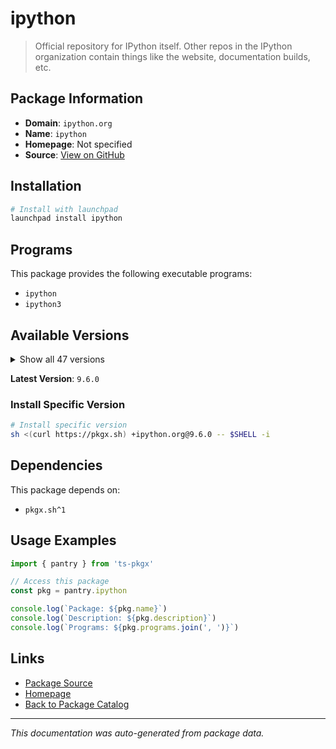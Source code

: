 # ipython

> Official repository for IPython itself. Other repos in the IPython organization contain things like the website, documentation builds, etc.

## Package Information

- **Domain**: `ipython.org`
- **Name**: `ipython`
- **Homepage**: Not specified
- **Source**: [View on GitHub](https://github.com/pkgxdev/pantry/tree/main/projects/ipython.org/package.yml)

## Installation

```bash
# Install with launchpad
launchpad install ipython
```

## Programs

This package provides the following executable programs:

- `ipython`
- `ipython3`

## Available Versions

<details>
<summary>Show all 47 versions</summary>

- `9.6.0`, `9.5.0`, `9.4.0`, `9.3.0`, `9.2.0`
- `9.1.0`, `9.0.2`, `9.0.1`, `9.0.0`, `8.37.0`
- `8.36.0`, `8.35.0`, `8.34.0`, `8.33.0`, `8.32.0`
- `8.31.0`, `8.30.0`, `8.29.0`, `8.28.0`, `8.27.0`
- `8.26.0`, `8.25.0`, `8.24.0`, `8.23.0`, `8.22.2`
- `8.22.1`, `8.22.0`, `8.21.0`, `8.20.0`, `8.19.1`
- `8.19.0`, `8.18.1`, `8.18.0`, `8.17.2`, `8.17.1`
- `8.17.0`, `8.16.1`, `8.16.0`, `8.15.0`, `8.14.0`
- `8.13.2`, `8.13.1`, `8.13.0`, `8.12.3`, `8.12.2`
- `8.12.1`, `8.12.0`

</details>

**Latest Version**: `9.6.0`

### Install Specific Version

```bash
# Install specific version
sh <(curl https://pkgx.sh) +ipython.org@9.6.0 -- $SHELL -i
```

## Dependencies

This package depends on:

- `pkgx.sh^1`

## Usage Examples

```typescript
import { pantry } from 'ts-pkgx'

// Access this package
const pkg = pantry.ipython

console.log(`Package: ${pkg.name}`)
console.log(`Description: ${pkg.description}`)
console.log(`Programs: ${pkg.programs.join(', ')}`)
```

## Links

- [Package Source](https://github.com/pkgxdev/pantry/tree/main/projects/ipython.org/package.yml)
- [Homepage](#)
- [Back to Package Catalog](../../package-catalog.md)

---

*This documentation was auto-generated from package data.*

